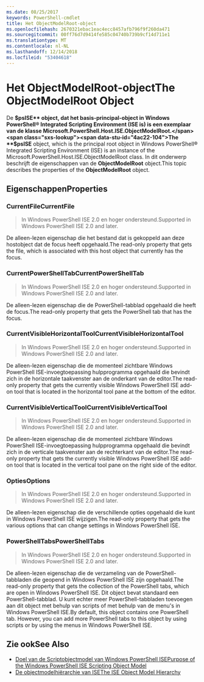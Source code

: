 ```yaml
---
ms.date: 08/25/2017
keywords: PowerShell-cmdlet
title: Het ObjectModelRoot-object
ms.openlocfilehash: 2670321ebac1eac4ecc8457afb796f9f260da471
ms.sourcegitcommit: 00ff76d7d9414fe585c04740b739b9cf14d711e1
ms.translationtype: MT
ms.contentlocale: nl-NL
ms.lasthandoff: 12/14/2018
ms.locfileid: "53404618"
---
```

# <a name="the-objectmodelroot-object"></a><span data-ttu-id="4ac22-103">Het ObjectModelRoot-object</span><span class="sxs-lookup"><span data-stu-id="4ac22-103">The ObjectModelRoot Object</span></span>

<span data-ttu-id="4ac22-104">De **$psISE** object, dat het basis-principal-object in Windows PowerShell® Integrated Scripting Environment (ISE is) is een exemplaar van de klasse Microsoft.PowerShell.Host.ISE.ObjectModelRoot.</span><span class="sxs-lookup"><span data-stu-id="4ac22-104">The **$psISE** object, which is the principal root object in Windows PowerShell® Integrated Scripting Environment (ISE) is an instance of the Microsoft.PowerShell.Host.ISE.ObjectModelRoot class.</span></span>
<span data-ttu-id="4ac22-105">In dit onderwerp beschrijft de eigenschappen van de **ObjectModelRoot** object.</span><span class="sxs-lookup"><span data-stu-id="4ac22-105">This topic describes the properties of the **ObjectModelRoot** object.</span></span>

## <a name="properties"></a><span data-ttu-id="4ac22-106">Eigenschappen</span><span class="sxs-lookup"><span data-stu-id="4ac22-106">Properties</span></span>

### <a name="currentfile"></a><span data-ttu-id="4ac22-107">CurrentFile</span><span class="sxs-lookup"><span data-stu-id="4ac22-107">CurrentFile</span></span>

> <span data-ttu-id="4ac22-108">In Windows PowerShell ISE 2.0 en hoger ondersteund.</span><span class="sxs-lookup"><span data-stu-id="4ac22-108">Supported in Windows PowerShell ISE 2.0 and later.</span></span>

<span data-ttu-id="4ac22-109">De alleen-lezen eigenschap die het bestand dat is gekoppeld aan deze hostobject dat de focus heeft opgehaald.</span><span class="sxs-lookup"><span data-stu-id="4ac22-109">The read-only property that gets the file, which is associated with this host object that currently has the focus.</span></span>

### <a name="currentpowershelltab"></a><span data-ttu-id="4ac22-110">CurrentPowerShellTab</span><span class="sxs-lookup"><span data-stu-id="4ac22-110">CurrentPowerShellTab</span></span>

> <span data-ttu-id="4ac22-111">In Windows PowerShell ISE 2.0 en hoger ondersteund.</span><span class="sxs-lookup"><span data-stu-id="4ac22-111">Supported in Windows PowerShell ISE 2.0 and later.</span></span>

<span data-ttu-id="4ac22-112">De alleen-lezen eigenschap die de PowerShell-tabblad opgehaald die heeft de focus.</span><span class="sxs-lookup"><span data-stu-id="4ac22-112">The read-only property that gets the PowerShell tab that has the focus.</span></span>

### <a name="currentvisiblehorizontaltool"></a><span data-ttu-id="4ac22-113">CurrentVisibleHorizontalTool</span><span class="sxs-lookup"><span data-stu-id="4ac22-113">CurrentVisibleHorizontalTool</span></span>

> <span data-ttu-id="4ac22-114">In Windows PowerShell ISE 2.0 en hoger ondersteund.</span><span class="sxs-lookup"><span data-stu-id="4ac22-114">Supported in Windows PowerShell ISE 2.0 and later.</span></span>

<span data-ttu-id="4ac22-115">De alleen-lezen eigenschap die de momenteel zichtbare Windows PowerShell ISE-invoegtoepassing hulpprogramma opgehaald die bevindt zich in de horizontale taakvenster aan de onderkant van de editor.</span><span class="sxs-lookup"><span data-stu-id="4ac22-115">The read-only property that gets the currently visible Windows PowerShell ISE add-on tool that is located in the horizontal tool pane at the bottom of the editor.</span></span>

### <a name="currentvisibleverticaltool"></a><span data-ttu-id="4ac22-116">CurrentVisibleVerticalTool</span><span class="sxs-lookup"><span data-stu-id="4ac22-116">CurrentVisibleVerticalTool</span></span>

> <span data-ttu-id="4ac22-117">In Windows PowerShell ISE 2.0 en hoger ondersteund.</span><span class="sxs-lookup"><span data-stu-id="4ac22-117">Supported in Windows PowerShell ISE 2.0 and later.</span></span>

<span data-ttu-id="4ac22-118">De alleen-lezen eigenschap die de momenteel zichtbare Windows PowerShell ISE-invoegtoepassing hulpprogramma opgehaald die bevindt zich in de verticale taakvenster aan de rechterkant van de editor.</span><span class="sxs-lookup"><span data-stu-id="4ac22-118">The read-only property that gets the currently visible Windows PowerShell ISE add-on tool that is located in the vertical tool pane on the right side of the editor.</span></span>

### <a name="options"></a><span data-ttu-id="4ac22-119">Opties</span><span class="sxs-lookup"><span data-stu-id="4ac22-119">Options</span></span>

> <span data-ttu-id="4ac22-120">In Windows PowerShell ISE 2.0 en hoger ondersteund.</span><span class="sxs-lookup"><span data-stu-id="4ac22-120">Supported in Windows PowerShell ISE 2.0 and later.</span></span>

<span data-ttu-id="4ac22-121">De alleen-lezen eigenschap die de verschillende opties opgehaald die kunt in Windows PowerShell ISE wijzigen.</span><span class="sxs-lookup"><span data-stu-id="4ac22-121">The read-only property that gets the various options that can change settings in Windows PowerShell ISE.</span></span>

### <a name="powershelltabs"></a><span data-ttu-id="4ac22-122">PowerShellTabs</span><span class="sxs-lookup"><span data-stu-id="4ac22-122">PowerShellTabs</span></span>

> <span data-ttu-id="4ac22-123">In Windows PowerShell ISE 2.0 en hoger ondersteund.</span><span class="sxs-lookup"><span data-stu-id="4ac22-123">Supported in Windows PowerShell ISE 2.0 and later.</span></span>

<span data-ttu-id="4ac22-124">De alleen-lezen eigenschap die de verzameling van de PowerShell-tabbladen die geopend in Windows PowerShell ISE zijn opgehaald.</span><span class="sxs-lookup"><span data-stu-id="4ac22-124">The read-only property that gets the collection of the PowerShell tabs, which are open in Windows PowerShell ISE.</span></span> <span data-ttu-id="4ac22-125">Dit object bevat standaard een PowerShell-tabblad. U kunt echter meer PowerShell-tabbladen toevoegen aan dit object met behulp van scripts of met behulp van de menu's in Windows PowerShell ISE.</span><span class="sxs-lookup"><span data-stu-id="4ac22-125">By default, this object contains one PowerShell tab. However, you can add more PowerShell tabs to this object by using scripts or by using the menus in Windows PowerShell ISE.</span></span>

## <a name="see-also"></a><span data-ttu-id="4ac22-126">Zie ook</span><span class="sxs-lookup"><span data-stu-id="4ac22-126">See Also</span></span>

- [<span data-ttu-id="4ac22-127">Doel van de Scriptobjectmodel van Windows PowerShell ISE</span><span class="sxs-lookup"><span data-stu-id="4ac22-127">Purpose of the Windows PowerShell ISE Scripting Object Model</span></span>](Purpose-of-the-Windows-PowerShell-ISE-Scripting-Object-Model.md)
- [<span data-ttu-id="4ac22-128">De objectmodelhiërarchie van ISE</span><span class="sxs-lookup"><span data-stu-id="4ac22-128">The ISE Object Model Hierarchy</span></span>](The-ISE-Object-Model-Hierarchy.md)